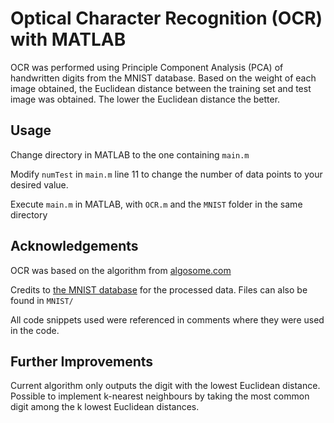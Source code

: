 # Optical Character Recognition (OCR) with MATLAB

OCR was performed using Principle Component Analysis (PCA) of handwritten digits from the MNIST database. Based on the weight of each image obtained, the Euclidean distance between the training set and test image was obtained. The lower the Euclidean distance the better.

## Usage

Change directory in MATLAB to the one containing `main.m`

Modify `numTest` in `main.m` line 11 to change the number of data points to your desired value.

Execute `main.m` in MATLAB, with `OCR.m` and the `MNIST` folder in the same directory

## Acknowledgements

OCR was based on the algorithm from [algosome.com](https://www.algosome.com/articles/optical-character-recognition-java.html)

Credits to [the MNIST database](http://yann.lecun.com/exdb/mnist/) for the processed data. Files can also be found in `MNIST/`

All code snippets used were referenced in comments where they were used in the code.

## Further Improvements

Current algorithm only outputs the digit with the lowest Euclidean distance. Possible to implement k-nearest neighbours by taking the most common digit among the k lowest Euclidean distances.
